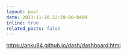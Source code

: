 ```yaml
---
layout: post
date: 2023-11-10 22:59:00-0400
inline: true
related_posts: false
---
```


https://anku94.github.io/dash/dashboard.html
